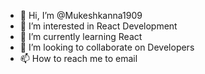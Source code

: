 - 👋 Hi, I’m @Mukeshkanna1909
- 👀 I’m interested in React Development
- 🌱 I’m currently learning React
- 💞️ I’m looking to collaborate on Developers
- 📫 How to reach me to email

<!---
Mukeshkanna1909/Mukeshkanna1909 is a ✨ special ✨ repository because its `README.md` (this file) appears on your GitHub profile.
You can click the Preview link to take a look at your changes.
--->
